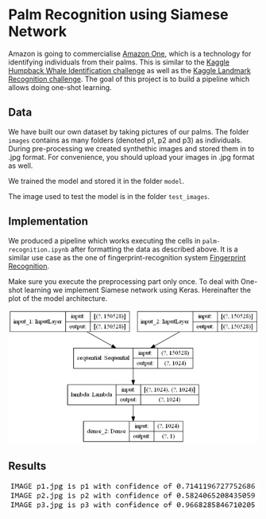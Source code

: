 # Palm Recognition using Siamese Network

Amazon is going to commercialise [Amazon One](https://www.theverge.com/2020/9/29/21493094/amazon-one-palm-recognition-hand-payments-amazon-go-store), which is a technology for identifying individuals from their palms. This is similar to the [Kaggle Humpback Whale Identification challenge](https://www.kaggle.com/c/humpback-whale-identification) as well as the [Kaggle Landmark Recognition challenge](https://www.kaggle.com/c/landmark-recognition-2020). The goal of this project is to build a pipeline which allows doing one-shot learning.


## Data
We have built our own dataset by taking pictures of our palms. The folder `images` contains as many folders (denoted p1, p2 and p3) as individuals.
During pre-processing we created synthethic images and stored them in to .jpg format. For convenience, you should upload your images in .jpg format as well.

We trained the model and stored it in the folder `model`.

The image used to test the model is in the folder `test_images`.

## Implementation

We produced a pipeline which works executing the cells in `palm-recognition.ipynb` after formatting the data as described above. It is a similar use case as the one of fingerprint-recognition system [Fingerprint Recognition](https://github.com/utsav-195/fingerprint-recognition-using-siamese-network-with-retraining).

Make sure you execute the preprocessing part only once.
To deal with One-shot learning we implement Siamese network using Keras. Hereinafter the plot of the model architecture.

![model_architecture](model_architecture.png)

## Results

![results](results.png)
